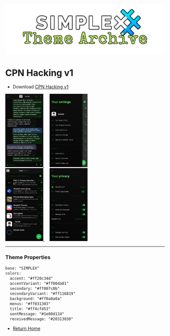 ![SxC Theme Archive Banner](../resources/SxC_themeBanner.png)

# CPN Hacking v1

* Download [CPN Hacking v1](../themes/SxC_CPN_Hacking-v1.theme)

<a href="../screenshots/SxC_CPN_Hacking-v101.jpg" target="_blank">
	<img src="../screenshots/SxC_CPN_Hacking-v101.jpg" width="120">
</a>&nbsp;&nbsp;&nbsp;
<a href="../screenshots/SxC_CPN_Hacking-v102.jpg" target="_blank">
	<img src="../screenshots/SxC_CPN_Hacking-v102.jpg" width="120">
</a>
<br>
<a href="../screenshots/SxC_CPN_Hacking-v103.jpg" target="_blank">
	<img src="../screenshots/SxC_CPN_Hacking-v103.jpg" width="120">
</a>&nbsp;&nbsp;&nbsp;
<a href="../screenshots/SxC_CPN_Hacking-v104.jpg" target="_blank">
	<img src="../screenshots/SxC_CPN_Hacking-v104.jpg" width="120">
</a>

----
### Theme Properties
```
base: "SIMPLEX"
colors:
  accent: "#ff20c34d"
  accentVariant: "#ff00da01"
  secondary: "#ff007c0b"
  secondaryVariant: "#ff116819"
  background: "#ff0a0a0a"
  menus: "#ff031303"
  title: "#ff4cf453"
  sentMessage: "#1e00d124"
  receivedMessage: "#20313030"
```

* [Return Home](../)